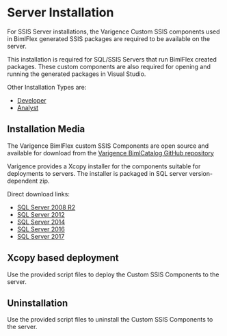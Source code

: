 # Server Installation

For SSIS Server installations, the Varigence Custom SSIS components used in BimlFlex generated SSIS packages are required to be available on the server.

This installation is required for SQL/SSIS Servers that run BimlFlex created packages. These custom components are also required for opening and running the generated packages in Visual Studio.

Other Installation Types are:

* [Developer](developer-installation.md)
* [Analyst](analyst-installation.md)

## Installation Media

The Varigence BimlFlex custom SSIS Components are open source and available for download from the [Varigence BimlCatalog GitHub repository](https://github.com/varigence/Bimlcatalog)

Varigence provides a Xcopy installer for the components suitable for deployments to servers. The installer is packaged in SQL server version-dependent zip.

Direct download links:

* [SQL Server 2008 R2](https://varigence.com/downloads/varigence.ssis.2008.xcopyinstall.zip)
* [SQL Server 2012](https://varigence.com/downloads/varigence.ssis.2012.xcopyinstall.zip)
* [SQL Server 2014](https://varigence.com/downloads/varigence.ssis.2014.xcopyinstall.zip)
* [SQL Server 2016](https://varigence.com/downloads/varigence.ssis.2016.xcopyinstall.zip)
* [SQL Server 2017](https://varigence.com/downloads/varigence.ssis.2017.xcopyinstall.zip)

## Xcopy based deployment

Use the provided script files to deploy the Custom SSIS Components to the server.

## Uninstallation

Use the provided script files to uninstall the Custom SSIS Components to the server.